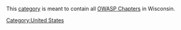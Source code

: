 This [category](:Special:Categories "wikilink") is meant to contain all
[OWASP Chapters](:Category:OWASP_Chapter "wikilink") in Wisconsin.

[Category:United States](Category:United_States "wikilink")